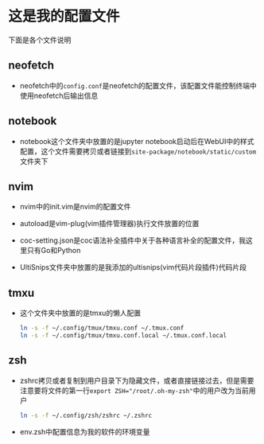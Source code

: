 # 这是我的配置文件

下面是各个文件说明

## neofetch

- neofetch中的`config.conf`是neofetch的配置文件，该配置文件能控制终端中使用neofetch后输出信息

## notebook

- notebook这个文件夹中放置的是jupyter notebook启动后在WebUI中的样式配置，这个文件需要拷贝或者链接到`site-package/notebook/static/custom`文件夹下

## nvim

- nvim中的init.vim是nvim的配置文件

- autoload是vim-plug(vim插件管理器)执行文件放置的位置

- coc-setting.json是coc语法补全插件中关于各种语言补全的配置文件，我这里只有Go和Python

- UltiSnips文件夹中放置的是我添加的ultisnips(vim代码片段插件)代码片段

## tmxu

- 这个文件夹中放置的是tmxu的懒人配置

	```bash
	ln -s -f ~/.config/tmux/tmxu.conf ~/.tmux.conf
	ln -s -f ~/.config/tmux/tmxu.conf.local ~/.tmux.conf.local
	```

## zsh

- zshrc拷贝或者复制到用户目录下为隐藏文件，或者直接链接过去，但是需要注意要将文件的第一行`export ZSH="/root/.oh-my-zsh"`中的用户改为当前用户

	```bash
	ln -s -f ~/.config/zsh/zshrc ~/.zshrc
	```
- env.zsh中配置信息为我的软件的环境变量
